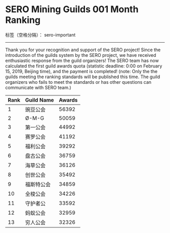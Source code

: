 # SERO Mining Guilds 001 Month Ranking

标签（空格分隔）： sero-important

---

Thank you for your recognition and support of the SERO project! Since the introduction of the guilds system by the SERO project, we have received enthusiastic response from the guild organizers! The SERO team has now calculated the first guild awards quota (statistic deadline: 0:00 on February 15, 2019, Beijing time), and the payment is completed! (note: Only the the guilds meeting the ranking standards will be published this time. The guild organizers who fails to meet the standards or has other questions can communicate with SERO team.)

|Rank|Guild Name|Awards|
|------|------|------|
|1|豌豆公会|56392|
|2|Ø-M-G|50059|
|3|第一公会|44992|
|4|赛罗公会|41192|
|5|福利公会|39292|
|6|盘古公会|36759
|7|海草公会|36126|
|8|创世公会|35492|
|9|福斯特公会|34859|
|10|全梭公会|34226|
|11|守护者公|33592|
|12|蚂蚁公会|32959|
|13|穷人公会|32326|
